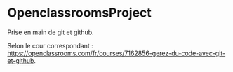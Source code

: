 # OpenclassroomsProject

Prise en main de git et github.

Selon le cour correspondant : https://openclassrooms.com/fr/courses/7162856-gerez-du-code-avec-git-et-github.
